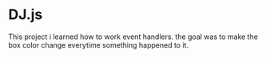 DJ.js
============

This project i learned how to work event handlers.
the goal was to make the box color change everytime something happened to it.
